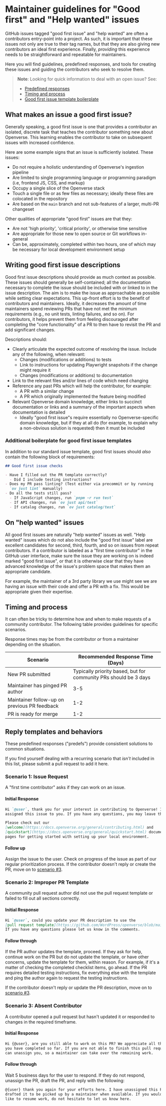 # Maintainer guidelines for "Good first" and "Help wanted" issues

GitHub issues tagged "good first issue" and "help wanted" are often a
contributors entry-point into a project. As such, it is important that these
issues not only are true to their tag names, but that they are also giving new
contributors an ideal first experience. Finally, _providing_ this experience
needs to be straightforward and repeatable for maintainers.

Here you will find guidelines, predefined responses, and tools for creating
these issues and guiding the contributors who seek to resolve them.

> **Note**: Looking for quick information to deal with an open issue? See:
>
> - [Predefined responses](#reply-templates-and-behaviors)
> - [Timing and process](#timing-and-process)
> - [Good first issue template boilerplate](#additional-boilerplate-for-good-first-issue-templates)

## What makes an issue a good first issue?

Generally speaking, a good first issue is one that provides a contributor an
isolated, discrete task that teaches the contributor something new about
Openverse. This learning enables the contributor to take on subsequent issues
with increased confidence.

Here are some example signs that an issue is sufficiently isolated. These
issues:

- Do not require a holistic understanding of Openverse's ingestion pipeline
- Are limited to single programming language or programming paradigm (i.e,
  frontend JS, CSS, and markup)
- Occupy a single slice of the Openverse stack
- Touch a single file or as few files as necessary; ideally these files are
  colocated in the repository
- Are based on the `main` branch and not sub-features of a larger, multi-PR
  changeset

Other qualities of appropriate "good first" issues are that they:

- Are not 'high priority', 'critical priority', or otherwise time sensitive
- Are appropriate for those new to open source or Git workflows in-general
- Can be, approximately, completed within two hours, one of which may be
  necessary for local development environment setup

## Writing good first issue descriptions

Good first issue descriptions should provide as much context as possible. These
issues should generally be self-contained; all the documentation necessary to
complete the issue should be included with or linked to in the issue
description. The aim is to make the issue as approachable as possible while
setting clear expectations. This up-front effort is to the benefit of
contributors and maintainers. Ideally, it decreases the amount of time
maintainers spend reviewing PRs that have not met the minimum requirements
(e.g., no unit tests, linting failures, and so on). For contributors, it helps
prevent them from feeling discouraged after completing the "core functionality"
of a PR to then have to revisit the PR and add significant changes.

Descriptions should:

- Clearly articulate the expected outcome of resolving the issue. Include any of
  the following, when relevant:
  - Changes (modifications or additions) to tests
  - Link to instructions for updating Playwright snapshots if the change might
    require it
  - Changes (modifications or additions) to documentation
- Link to the relevant files and/or lines of code which need changing
- Reference any past PRs which will help the contributor, for example:
  - A PR with a similar change
  - A PR which originally implemented the feature being modified
- Relevant Openverse domain knowledge, either links to succinct documentation or
  links and a summary of the important aspects when documentation is detailed
  - Ideally "good first issue"s require essentially no Openverse-specific domain
    knowledge, but if they at all do (for example, to explain why a non-obvious
    solution is requested) then it must be included

### Additional boilerplate for good first issue templates

In addition to our standard issue template, good first issues should _also_
contain the following block of requirements:

```md
## Good first issue checks

- Have I filled out the PR template correctly?
  - Did I include testing instructions?
- Does my PR pass linting? (Test either via precommit or by running
  `ov just lint` manually)
- Do all the tests still pass?
  - If JavaScript changes, run `pnpm -r run test`
  - If API changes, run `ov just api/test`
  - If catalog changes, run `ov just catalog/test`
```

## On "help wanted" issues

All good first issues are naturally "help wanted" issues as well. "Help wanted"
issues which do not also include the "good first issue" label are excellent
candidates for second, third, fourth, and so on issues from repeat contributors.
If a contributor is labeled as a "first time contributor" in the GitHub user
interface, make sure the issue they are working on is indeed marked "good first
issue", or that it is otherwise clear that they have advanced knowledge of the
issue's problem space that makes them an appropriate candidate.

For example, the maintainer of a 3rd party library we use might see we are
having an issue with their code and offer a PR with a fix. This would be
appropriate given their expertise.

## Timing and process

It can often be tricky to determine how and when to make requests of a community
contributor. The following table provides guidelines for specific scenarios.

Response times may be from the contributor _or_ from a maintainer depending on
the situation.

| Scenario                                     | Recommended Response Time (Days)                                 |
| -------------------------------------------- | ---------------------------------------------------------------- |
| New PR submitted                             | Typically priority based, but for community PRs should be 3 days |
| Maintainer has pinged PR author              | 3-5                                                              |
| Maintainer follow-up on previous PR feedback | 1-2                                                              |
| PR is ready for merge                        | 1-2                                                              |

## Reply templates and behaviors

These predefined responses ("predefs") provide consistient solutions to common
situations.

If you find yourself dealing with a recurring scenario that _isn't_ included in
this list, please submit a pull request to add it here.

### Scenario 1: Issue Request

A "first time contributor" asks if they can work on an issue.

#### Initial Response

```md
Hi `@user`, thank you for your interest in contributing to Openverse! I've
assigned this issue to you. If you have any questions, you may leave them here.

Please check out our
[welcome](https://docs.openverse.org/general/contributing.html) and
[quickstart](https://docs.openverse.org/general/quickstart.html) documentation
pages for getting started with setting up your local environment.
```

#### Follow up

Assign the issue to the user. Check on progress of the issue as part of our
regular prioritization process. If the contributor doesn't reply or create the
PR, move on to [scenario #3](#scenario-3-absent-contributor).

### Scenario 2: Improper PR Template

A community pull request author did not use the pull request template or failed
to fill out all sections correctly.

#### Initial Response

```md
Hi `@user`, could you update your PR description to use the
[pull request template](https://github.com/WordPress/openverse/blob/main/.github/PULL_REQUEST_TEMPLATE/pull_request_template.md)?
If you have any questions please let us know in the comments.
```

#### Follow through

If the PR author updates the template, proceed. If they ask for help, continue
work on the PR but do not update the template, or have other concerns, update
the template for them, within reason. For example, if it's a matter of checking
the completed checklist items, go ahead. If the PR requires detailed testing
instructions, fix everything else with the template and ping the author again to
request the testing instructions.

If the contributor doesn't reply or update the PR description, move on to
[scenario #3](#scenario-3-absent-contributor).

### Scenario 3: Absent Contributor

A contributor opened a pull request but hasn't updated it or responded to
changes in the required timeframe.

#### Initial Response

```md
Hi {@user}, are you still able to work on this PR? We appreciate all the work
you have completed so far. If you are not able to finish this pull request we
can unassign you, so a maintainer can take over the remaining work.
```

#### Follow through

Wait 5 business days for the user to respond. If they do not respond, unassign
the PR, draft the PR, and reply with the following:

```md
@{user} thank you again for your efforts here. I have unassigned this PR and
drafted it to be picked up by a maintainer when available. If you would ever
like to resume work, do not hesitate to let us know here.
```
